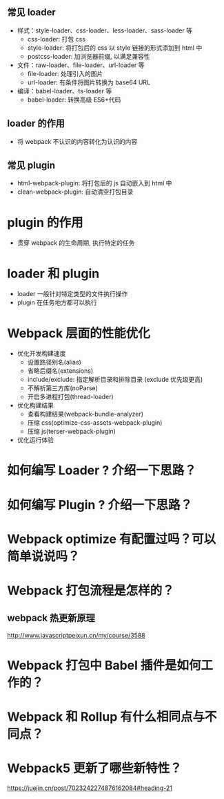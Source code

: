 ## 常见 loader

- 样式：style-loader、css-loader、less-loader、sass-loader 等
  - css-loader: 打包 css
  - style-loader: 将打包后的 css 以 style 链接的形式添加到 html 中
  - postcss-loader: 加浏览器前缀, 以满足兼容性
- 文件：raw-loader、file-loader、url-loader 等
  - file-loader: 处理引入的图片
  - url-loader: 有条件将图片转换为 base64 URL
- 编译：babel-loader、ts-loader 等
  - babel-loader: 转换高级 ES6+代码

## loader 的作用

- 将 webpack 不认识的内容转化为认识的内容

## 常见 plugin

- html-webpack-plugin: 将打包后的 js 自动嵌入到 html 中
- clean-webpack-plugin: 自动清空打包目录

# plugin 的作用

- 贯穿 webpack 的生命周期, 执行特定的任务

# loader 和 plugin

- loader 一般针对特定类型的文件执行操作
- plugin 在任务地方都可以执行

# Webpack 层面的性能优化

- 优化开发构建速度
  - 设置路径别名(alias)
  - 省略后缀名(extensions)
  - include/exclude: 指定解析目录和排除目录 (exclude 优先级更高)
  - 不解析第三方库(noParse)
  - 开启多进程打包(thread-loader)
- 优化构建结果
  - 查看构建结果(webpack-bundle-analyzer)
  - 压缩 css(optimize-css-assets-webpack-plugin)
  - 压缩 js(terser-webpack-plugin)
- 优化运行体验

# 如何编写 Loader ? 介绍一下思路？

# 如何编写 Plugin ? 介绍一下思路？

# Webpack optimize 有配置过吗？可以简单说说吗？

# Webpack 打包流程是怎样的？

## webpack 热更新原理

http://www.javascriptpeixun.cn/my/course/3588

# Webpack 打包中 Babel 插件是如何工作的？

# Webpack 和 Rollup 有什么相同点与不同点？

# Webpack5 更新了哪些新特性？

https://juejin.cn/post/7023242274876162084#heading-21
